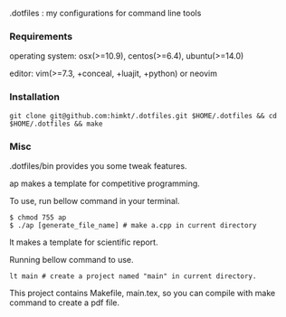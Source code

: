 
.dotfiles : my configurations for command line tools

### Requirements

operating system: osx(>=10.9), centos(>=6.4), ubuntu(>=14.0)

editor: vim(>=7.3, +conceal, +luajit, +python) or neovim

### Installation

```
git clone git@github.com:himkt/.dotfiles.git $HOME/.dotfiles && cd $HOME/.dotfiles && make
```

### Misc

.dotfiles/bin provides you some tweak features.

ap makes a template for competitive programming.

To use, run bellow command in your terminal.

```
$ chmod 755 ap
$ ./ap [generate_file_name] # make a.cpp in current directory
```

lt makes a template for scientific report.

Running bellow command to use.

```
lt main # create a project named "main" in current directory.
```

This project contains Makefile, main.tex, so you can compile with make command to create a pdf file.
